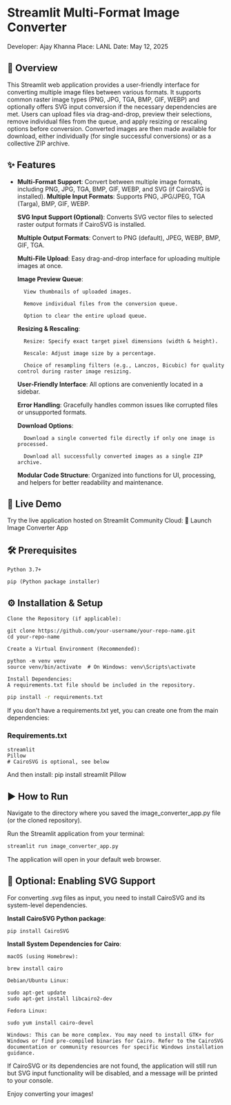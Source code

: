 # Streamlit Multi-Format Image Converter

Developer: Ajay Khanna
Place: LANL
Date: May 12, 2025

## 🌟 Overview

This Streamlit web application provides a user-friendly interface for converting multiple image files between various formats. It supports common raster image types (PNG, JPG, TGA, BMP, GIF, WEBP) and optionally offers SVG input conversion if the necessary dependencies are met. Users can upload files via drag-and-drop, preview their selections, remove individual files from the queue, and apply resizing or rescaling options before conversion. Converted images are then made available for download, either individually (for single successful conversions) or as a collective ZIP archive.

## ✨ Features

- **Multi-Format Support**: Convert between multiple image formats, including PNG, JPG, TGA, BMP, GIF, WEBP, and SVG (if CairoSVG is installed).
    **Multiple Input Formats**: Supports PNG, JPG/JPEG, TGA (Targa), BMP, GIF, WEBP.

    **SVG Input Support (Optional)**: Converts SVG vector files to selected raster output formats if CairoSVG is installed.

    **Multiple Output Formats**: Convert to PNG (default), JPEG, WEBP, BMP, GIF, TGA.

    **Multi-File Upload**: Easy drag-and-drop interface for uploading multiple images at once.

    **Image Preview Queue**:

        View thumbnails of uploaded images.

        Remove individual files from the conversion queue.

        Option to clear the entire upload queue.

    **Resizing & Rescaling**:

        Resize: Specify exact target pixel dimensions (width & height).

        Rescale: Adjust image size by a percentage.

        Choice of resampling filters (e.g., Lanczos, Bicubic) for quality control during raster image resizing.

    **User-Friendly Interface**: All options are conveniently located in a sidebar.

    **Error Handling**: Gracefully handles common issues like corrupted files or unsupported formats.

    **Download Options**:

        Download a single converted file directly if only one image is processed.

        Download all successfully converted images as a single ZIP archive.

    **Modular Code Structure**: Organized into functions for UI, processing, and helpers for better readability and maintenance.

## 🚀 Live Demo

Try the live application hosted on Streamlit Community Cloud:
🔗 Launch Image Converter App

## 🛠️ Prerequisites

    Python 3.7+

    pip (Python package installer)

## ⚙️ Installation & Setup

    Clone the Repository (if applicable):

    git clone https://github.com/your-username/your-repo-name.git
    cd your-repo-name

    Create a Virtual Environment (Recommended):

    python -m venv venv
    source venv/bin/activate  # On Windows: venv\Scripts\activate

    Install Dependencies:
    A requirements.txt file should be included in the repository.

```bash
pip install -r requirements.txt
```
If you don't have a requirements.txt yet, you can create one from the main dependencies:

### Requirements.txt
```
streamlit
Pillow
# CairoSVG is optional, see below

```
And then install: pip install streamlit Pillow

## ▶️ How to Run

Navigate to the directory where you saved the image_converter_app.py file (or the cloned repository).

Run the Streamlit application from your terminal:
```bash
streamlit run image_converter_app.py
```
The application will open in your default web browser.

## 🔮 Optional: Enabling SVG Support

For converting .svg files as input, you need to install CairoSVG and its system-level dependencies.

**Install CairoSVG Python package**:
```
pip install CairoSVG
```

**Install System Dependencies for Cairo**:
```
macOS (using Homebrew):

brew install cairo

Debian/Ubuntu Linux:

sudo apt-get update
sudo apt-get install libcairo2-dev

Fedora Linux:

sudo yum install cairo-devel

Windows: This can be more complex. You may need to install GTK+ for Windows or find pre-compiled binaries for Cairo. Refer to the CairoSVG documentation or community resources for specific Windows installation guidance.
```
If CairoSVG or its dependencies are not found, the application will still run but SVG input functionality will be disabled, and a message will be printed to your console.

Enjoy converting your images!